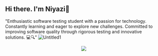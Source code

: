 ## Hi there. I'm Niyazi👋
"Enthusiastic software testing student with a passion for technology. Constantly learning and eager to explore new challenges. Committed to improving software quality through rigorous testing and innovative solutions. 💻🔍"
![Untitled1](https://github.com/NiyaziPro/NiyaziPro/assets/157756281/5feb0cd7-ef01-46fa-a227-f5e0f285dc48)




<p align="center">
  <a href="https://skillicons.dev">
    <img src="https://skillicons.dev/icons?i=git,github,java,idea,gmail,linkedin,instagram" />
  </a>
</p>

<!--
**NiyaziPro/NiyaziPro** is a ✨ _special_ ✨ repository because its `README.md` (this file) appears on your GitHub profile.

Here are some ideas to get you started:

- 🔭 I’m currently working on ...
- 🌱 I’m currently learning ...
- 👯 I’m looking to collaborate on ...
- 🤔 I’m looking for help with ...
- 💬 Ask me about ...
- 📫 How to reach me: ...
- 😄 Pronouns: ...
- ⚡ Fun fact: ...
-->
